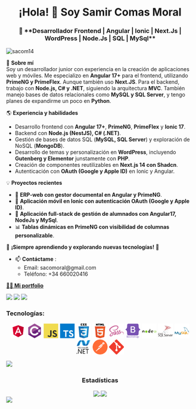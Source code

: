 <h1 align="center">¡Hola! 👋 Soy Samir Comas Moral</h1>
<h3 align="center">🚀 **Desarrollador Frontend | Angular | Ionic | Next.Js | WordPress | Node.Js | SQL | MySql**  </h3>
<p align="left"> <img src="https://komarev.com/ghpvc/?username=sacom14&label=Profile%20views&color=0e75b6&style=flat" alt="sacom14" /> </p>



📌 **Sobre mí**  
Soy un desarrollador junior con experiencia en la creación de aplicaciones web y móviles. Me especializo en **Angular 17+** para el frontend, utilizando **PrimeNG y PrimeFlex**. Aunque también uso **Next.JS**. Para el backend, trabajo con **Node.js, C# y .NET**, siguiendo la arquitectura **MVC**. También manejo bases de datos relacionales como **MySQL y SQL Server**, y tengo planes de expandirme un poco en **Python**.  

🌎 **Experiencia y habilidades**  
- Desarrollo frontend con **Angular 17+**, **PrimeNG**, **PrimeFlex** y **Ionic 17**.  
- Backend con **Node.js (NestJS), C# (.NET)**.  
- Gestión de bases de datos SQL (**MySQL, SQL Server**) y exploración de NoSQL (**MongoDB**).  
- Desarrollo de temas y personalización en **WordPress**, incluyendo **Gutenberg y Elementor** junstamente con **PHP**.  
- Creación de componentes reutilizables en **Next.js 14 con Shadcn**.  
- Autenticación con **OAuth (Google y Apple ID)** en Ionic y Angular.  

💡 **Proyectos recientes**  
- 📌 **ERP-web con gestor documental en Angular y PrimeNG**.  
- 📱 **Aplicación móvil en Ionic con autenticación OAuth (Google y Apple ID)**.  
- 🎨 **Aplicación full-stack de gestión de alumnados con Angular17, NodeJs y MySql**.  
- 📊 **Tablas dinámicas en PrimeNG con visibilidad de columnas personalizable**.  

📌 **¡Siempre aprendiendo y explorando nuevas tecnologías!** 🚀

- 📫 **Contáctame** :
  <ul>
  <li>
    Email: sacomoral@gmail.com
  </li>
  <li>
    Teléfono: +34 660020416
  </li>
  </ul>

<a href="https://samircomas.vercel.app/" target="_blank">**👨‍💻 Mi portfolio**</a>

<div> <a href="https://www.linkedin.com/in/samircomas" target="_blank"><img src="https://img.shields.io/badge/LinkedIn-0077B5?style=for-the-badge&logo=linkedin&logoColor=white" target="_blank"></a>
<a href="https://github.com/sacom14" target="_blank"><img src="https://img.shields.io/badge/GitHub-100000?style=for-the-badge&logo=github&logoColor=white" target="_blank"></a>
<a href = "mailto:email: sacomoral@gmail.com phone: +34 660020416"><img src="https://img.shields.io/badge/-Gmail-%23333?style=for-the-badge&logo=gmail&logoColor=white" target="_blank"></a>


<h3 align="left">Tecnologías:</h3>
<p align="center">
<img src="https://raw.githubusercontent.com/teamedwardforever/Readme-Generator/71f25dd8b98329b168142a6b782a107b75eab178/svg/Skills/Frontend/angular.svg" alt="Angular" width="40" height="40"/>
<img src="https://raw.githubusercontent.com/teamedwardforever/Readme-Generator/71f25dd8b98329b168142a6b782a107b75eab178/svg/Skills/Languages/csharp-original.svg" alt="Csharp" width="40" height="40"/>
<img src="https://raw.githubusercontent.com/teamedwardforever/Readme-Generator/71f25dd8b98329b168142a6b782a107b75eab178/svg/Skills/Languages/javascript-original.svg" alt="Javascript" width="40" height="40"/>
<img src="https://raw.githubusercontent.com/teamedwardforever/Readme-Generator/71f25dd8b98329b168142a6b782a107b75eab178/svg/Skills/Languages/typescript-original.svg" alt="Typescript" width="40" height="40"/>
<img src="https://raw.githubusercontent.com/teamedwardforever/Readme-Generator/71f25dd8b98329b168142a6b782a107b75eab178/svg/Skills/Frontend/css3-original-wordmark.svg" alt="Css" width="40" height="40"/>
<img src="https://raw.githubusercontent.com/teamedwardforever/Readme-Generator/71f25dd8b98329b168142a6b782a107b75eab178/svg/Skills/Frontend/html5-original-wordmark.svg" alt="HTML" width="40" height="40"/>
<img src="https://raw.githubusercontent.com/teamedwardforever/Readme-Generator/71f25dd8b98329b168142a6b782a107b75eab178/svg/Skills/Frontend/sass-original.svg" alt="Sass" width="40" height="40"/>
<img src="https://raw.githubusercontent.com/teamedwardforever/Readme-Generator/71f25dd8b98329b168142a6b782a107b75eab178/svg/Skills/Frontend/bootstrap-plain-wordmark.svg" alt="Bootstrap" width="40" height="40"/>
<img src="https://raw.githubusercontent.com/teamedwardforever/Readme-Generator/71f25dd8b98329b168142a6b782a107b75eab178/svg/Skills/Backend/nodejs-original-wordmark.svg" alt="NodeJs" width="40" height="40"/>
<img src="https://raw.githubusercontent.com/teamedwardforever/Readme-Generator/71f25dd8b98329b168142a6b782a107b75eab178/svg/Skills/Database/microsoft-sql-server-logo.svg" alt="Microsoft Sql Server" width="40" height="40"/>
<img src="https://raw.githubusercontent.com/teamedwardforever/Readme-Generator/71f25dd8b98329b168142a6b782a107b75eab178/svg/Skills/Database/mysql-original-wordmark.svg" alt="Mysql" width="40" height="40"/>
<img src="https://raw.githubusercontent.com/teamedwardforever/Readme-Generator/71f25dd8b98329b168142a6b782a107b75eab178/svg/Skills/Framework/dot-net-original-wordmark.svg" alt="Dot Net" width="40" height="40"/>
<img src="https://raw.githubusercontent.com/teamedwardforever/Readme-Generator/71f25dd8b98329b168142a6b782a107b75eab178/svg/Skills/Software/getpostman-icon.svg" alt="Postman" width="40" height="40"/>
<img src="https://raw.githubusercontent.com/teamedwardforever/Readme-Generator/71f25dd8b98329b168142a6b782a107b75eab178/svg/Skills/Other/git-scm-icon.svg" alt="Git" width="40" height="40"/>
</p>

<img src="https://user-images.githubusercontent.com/73097560/115834477-dbab4500-a447-11eb-908a-139a6edaec5c.gif"><h3 align="center">Estadísticas</h3>
<div align="center">
<a href="https://github.com/sacom14">
<img align="center" src="http://github-profile-summary-cards.vercel.app/api/cards/repos-per-language?username=sacom14&theme=2077" height="180em" />

  
<img align="center" src="http://github-profile-summary-cards.vercel.app/api/cards/profile-details?username=sacom14&theme=algolia" height="180em" />
</div>

<img src="https://raw.githubusercontent.com/Trilokia/Trilokia/379277808c61ef204768a61bbc5d25bc7798ccf1/bottom_header.svg" />
